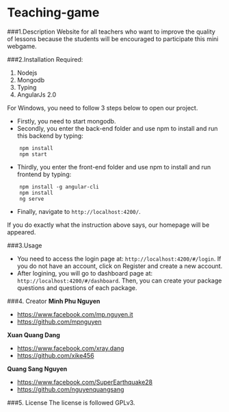 # Teaching-game

###1.Description
Website for all teachers who want to improve the quality of lessons because the students will be encouraged to participate this mini webgame.  

###2.Installation
Required:
 1. Nodejs
 2. Mongodb
 3. Typing
 4. AngularJs 2.0

For Windows, you need to follow 3 steps below to open our project.

* Firstly, you need to start mongodb.
* Secondly, you enter the back-end folder and use npm to install and run this backend by typing:
``` 
    npm install
    npm start
```
* Thirdly, you enter the front-end folder and use npm to install and run frontend by typing:
``` 
    npm install -g angular-cli
    npm install
    ng serve
```
* Finally, navigate to `http://localhost:4200/`.

If you do exactly what the instruction above says, our homepage will be appeared.

    

###3.Usage
* You need to access the login page at: `http://localhost:4200/#/login`. If you do not have an account, click on Register and create a new account.
* After logining, you will go to dashboard page at: `http://localhost:4200/#/dashboard`. Then, you can create your package questions and questions of each package.

###4. Creator
**Minh Phu Nguyen**
 * https://www.facebook.com/mp.nguyen.it
 * https://github.com/mpnguyen
 
**Xuan Quang Dang**
* https://www.facebook.com/xray.dang
* https://github.com/xike456

**Quang Sang Nguyen**
* https://www.facebook.com/SuperEarthquake28
* https://github.com/nguyenquangsang

###5. License
The license is followed GPLv3.